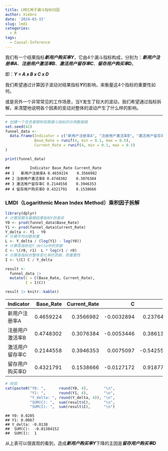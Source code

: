```yaml
---
title: LMDI用于漏斗指标归因
author: Xiebro
date: '2024-03-15'
slug: lmdi
categories:
  - R
tags:
  - Causal-Inference
---
```


我们有一个结果指标***新用户购买率Y***，它由4个漏斗指标构成，分别为：***新用户注册率A***、***注册用户激活率B***、***激活用户留存率C***、***留存用户购买率D***。

即：***Y = A x B x C x D***  

我们希望通过计算因子波动对结果指标***Y***的影响，来衡量这4个指标的重要性如何。  

或是另外一个非常常见的工作场景，当Y发生了较大的波动，我们希望通过指标拆解，来清楚地说明各个因素的变动对整体的波动产生了什么样的影响。

---


```r
# 创建一个包含基期和现期漏斗指标的示例数据框
set.seed(42)
funnel_data <- 
  data.frame(Indicator = c("新用户注册率A", "注册用户激活率B", "激活用户留存率C", "留存用户购买率D"),
             Base_Rate = runif(4, min = 0.1, max = 0.5), 
             Current_Rate = runif(4, min = 0.1, max = 0.5)
)

print(funnel_data)
```

```
##         Indicator Base_Rate Current_Rate
## 1   新用户注册率A 0.4659224    0.3566982
## 2 注册用户激活率B 0.4748302    0.3076384
## 3 激活用户留存率C 0.2144558    0.3946353
## 4 留存用户购买率D 0.4321791    0.1538666
```
### LMDI（Logarithmic Mean Index Method）乘积因子拆解

```r
library(dplyr)
# 计算现期与基期结果指标Y的差异
Y0 <- prod(funnel_data$Base_Rate)
Y1 <- prod(funnel_data$Current_Rate)
Y_delta <- Y1 - Y0
# 计算平均对数权重
L <- Y_delta / (log(Y1) - log(Y0))
# 计算各指标在Y_delta中的贡献
C <- \(r0, r1)  L * log(r1 / r0)
# 计算各指标对整体变化率的贡献，即重要性
I <- \(C) C / Y_delta

result <- 
  funnel_data |>
  mutate(C = C(Base_Rate, Current_Rate),
         I = I(C))

result |> knitr::kable()
```



|Indicator       | Base_Rate| Current_Rate|          C|          I|
|:---------------|---------:|------------:|----------:|----------:|
|新用户注册率A   | 0.4659224|    0.3566982| -0.0032894|  0.2376473|
|注册用户激活率B | 0.4748302|    0.3076384| -0.0053446|  0.3861302|
|激活用户留存率C | 0.2144558|    0.3946353|  0.0075097| -0.5425513|
|留存用户购买率D | 0.4321791|    0.1538666| -0.0127172|  0.9187738|



```r
# 校验
cat(paste0("Y0: ",      round(Y0, 4),       "\n",
           "Y1: ",      round(Y1, 4),       "\n",
           "Y_delta: ", round(Y_delta, 4)), "\n",
           "SUM(C): ",  sum(result$C),      "\n",
           "SUM(I): ",  sum(result$I),      "\n")
```

```
## Y0: 0.0205
## Y1: 0.0067
## Y_delta: -0.0138 
##  SUM(C):  -0.01384152 
##  SUM(I):  1
```
从上表可以很直观的看到，造成***新用户购买率Y***下降的主因是***留存用户购买率D***
